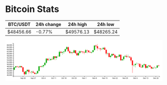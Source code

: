 # Bitcoin Stats

BTC/USDT|24h change|24h high|24h low|
|---|---|---|---|
|$48456.66|-0.77%|$49576.13|$48265.24|

<img src="./chart.svg">
